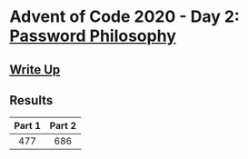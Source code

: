 # Advent of Code 2020 - Day 2: [Password Philosophy](https://adventofcode.com/2020/day/2)

## [Write Up](https://github.com/CodingAP/advent-of-code/blob/main/writeups/2020/day2_writeup.md)
## Results
| Part 1 | Part 2 | 
|:---:|:---:|
| 477 | 686 |